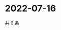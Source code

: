 # 2022-07-16

共 0 条

<!-- BEGIN WEIBO -->
<!-- 最后更新时间 Sat Jul 16 2022 13:06:32 GMT+0800 (China Standard Time) -->

<!-- END WEIBO -->
